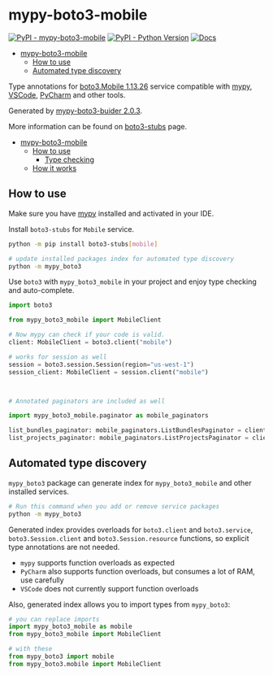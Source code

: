 # mypy-boto3-mobile

[![PyPI - mypy-boto3-mobile](https://img.shields.io/pypi/v/mypy-boto3-mobile.svg?color=blue)](https://pypi.org/project/mypy-boto3-mobile)
[![PyPI - Python Version](https://img.shields.io/pypi/pyversions/mypy-boto3-mobile.svg?color=blue)](https://pypi.org/project/mypy-boto3-mobile)
[![Docs](https://img.shields.io/readthedocs/mypy-boto3-builder.svg?color=blue)](https://mypy-boto3-builder.readthedocs.io/)

- [mypy-boto3-mobile](#mypy-boto3-mobile)
  - [How to use](#how-to-use)
  - [Automated type discovery](#automated-type-discovery)


Type annotations for
[boto3.Mobile 1.13.26](https://boto3.amazonaws.com/v1/documentation/api/1.13.26/reference/services/mobile.html#Mobile) service
compatible with [mypy](https://github.com/python/mypy), [VSCode](https://code.visualstudio.com/),
[PyCharm](https://www.jetbrains.com/pycharm/) and other tools.

Generated by [mypy-boto3-buider 2.0.3](https://github.com/vemel/mypy_boto3_builder).

More information can be found on [boto3-stubs](https://pypi.org/project/boto3-stubs/) page.

- [mypy-boto3-mobile](#mypy-boto3-mobile)
  - [How to use](#how-to-use)
    - [Type checking](#type-checking)
  - [How it works](#how-it-works)

## How to use

Make sure you have [mypy](https://github.com/python/mypy) installed and activated in your IDE.

Install `boto3-stubs` for `Mobile` service.

```bash
python -m pip install boto3-stubs[mobile]

# update installed packages index for automated type discovery
python -m mypy_boto3
```

Use `boto3` with `mypy_boto3_mobile` in your project and enjoy type checking and auto-complete.

```python
import boto3

from mypy_boto3_mobile import MobileClient

# Now mypy can check if your code is valid.
client: MobileClient = boto3.client("mobile")

# works for session as well
session = boto3.session.Session(region="us-west-1")
session_client: MobileClient = session.client("mobile")



# Annotated paginators are included as well

import mypy_boto3_mobile.paginator as mobile_paginators

list_bundles_paginator: mobile_paginators.ListBundlesPaginator = client.get_paginator("list_bundles")
list_projects_paginator: mobile_paginators.ListProjectsPaginator = client.get_paginator("list_projects")
```

## Automated type discovery

`mypy_boto3` package can generate index for `mypy_boto3_mobile` and other installed services.

```bash
# Run this command when you add or remove service packages
python -m mypy_boto3
```

Generated index provides overloads for `boto3.client` and `boto3.service`,
`boto3.Session.client` and `boto3.Session.resource` functions,
so explicit type annotations are not needed.

- `mypy` supports function overloads as expected
- `PyCharm` also supports function overloads, but consumes a lot of RAM, use carefully
- `VSCode` does not currently support function overloads

Also, generated index allows you to import types from `mypy_boto3`:

```python
# you can replace imports
import mypy_boto3_mobile as mobile
from mypy_boto3_mobile import MobileClient

# with these
from mypy_boto3 import mobile
from mypy_boto3.mobile import MobileClient
```